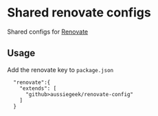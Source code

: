 # Shared renovate configs

Shared configs for [Renovate](https://renovateapp.com)

## Usage

Add the renovate key to `package.json`

```
  "renovate":{
    "extends": [
      "github>aussiegeek/renovate-config"
    ]
  }
```
